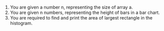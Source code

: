 1. You are given a number n, representing the size of array a.
2. You are given n numbers, representing the height of bars in a bar chart.
3. You are required to find and print the area of largest rectangle in the histogram.

